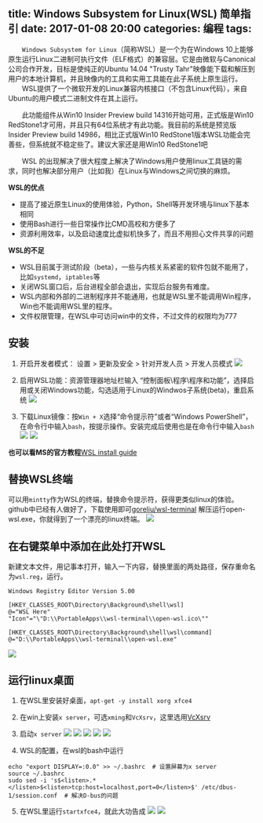 title: Windows Subsystem for Linux(WSL) 简单指引
date: 2017-01-08 20:00
categories: 编程
tags:
----

　　`Windows Subsystem for Linux`（简称WSL）是一个为在Windows 10上能够原生运行Linux二进制可执行文件（ELF格式）的兼容层。它是由微软与Canonical公司合作开发，目标是使纯正的Ubuntu 14.04 "Trusty Tahr"映像能下载和解压到用户的本地计算机，并且映像内的工具和实用工具能在此子系统上原生运行。
　　WSL提供了一个微软开发的Linux兼容内核接口（不包含Linux代码），来自Ubuntu的用户模式二进制文件在其上运行。

　　此功能组件从Win10 Insider Preview build 14316开始可用，正式版是Win10 RedStone1才可用，并且只有64位系统才有此功能。我目前的系统是预览版Insider Preview build 14986，相比正式版Win10 RedStone1版本WSL功能会完善些，但系统就不稳定些了。建议大家还是用Win10 RedStone1吧

　　WSL 的出现解决了很大程度上解决了Windows用户使用linux工具链的需求，同时也解决部分用户（比如我）在Linux与Windows之间切换的麻烦。


**WSL的优点**
- 提高了接近原生Linux的使用体验，Python，Shell等开发环境与linux下基本相同
- 使用Bash进行一些日常操作比CMD高校和方便多了
- 资源利用效率，以及启动速度比虚拟机快多了，而且不用担心文件共享的问题

<!--more-->

**WSL的不足**
- WSL目前属于测试阶段（beta），一些与内核关系紧密的软件包就不能用了，比如`systemd`，`iptables`等
- 关闭WSL窗口后，后台进程全部会退出，实现后台服务有难度。
- WSL内部和外部的二进制程序并不能通用，也就是WSL里不能调用Win程序，Win也不能调用WSL里的程序。
- 文件权限管理，在WSL中可访问win中的文件，不过文件的权限均为777

## 安装
1. 开启开发者模式： 设置 > 更新及安全 > 针对开发人员 > 开发人员模式
![](http://image.runjf.com/17-1-8/91407501-file_1483888101129_101b0.gif)

2. 启用WSL功能：资源管理器地址栏输入 “控制面板\程序\程序和功能”，选择启用或关闭Windows功能，勾选适用于Linux的Windwos子系统(beta)，重启系统
![](http://image.runjf.com/17-1-8/87068378-file_1483888094877_143b7.png)

3. 下载Linux镜像：按`Win + X`选择“命令提示符”或者“Windows PowerShell”，在命令行中输入`bash`，按提示操作。安装完成后使用也是在命令行中输入`bash`
![](http://image.runjf.com/17-1-8/71864116-file_1483888221167_146b1.png)
![](http://image.runjf.com/17-1-8/275971-file_1483888221026_4896.png)

**也可以看MS的官方教程**[WSL install guide](https://msdn.microsoft.com/en-us/commandline/wsl/install_guide)

## 替换WSL终端

可以用`mintty`作为WSL的终端，替换命令提示符，获得更类似linux的体验。github中已经有人做好了，下载使用即可[goreliu/wsl-terminal](https://github.com/goreliu/wsl-terminal/releases)
解压运行open-wsl.exe，你就得到了一个漂亮的linux终端。
![](http://image.runjf.com/17-1-8/57114153-file_1483889057173_a2dd.png)

## 在右键菜单中添加在此处打开WSL
新建文本文件，用记事本打开，输入一下内容，替换里面的两处路径，保存重命名为`wsl.reg`，运行。
```
Windows Registry Editor Version 5.00

[HKEY_CLASSES_ROOT\Directory\Background\shell\wsl]
@="WSL Here"
"Icon"="\"D:\\PortableApps\\wsl-terminal\\open-wsl.ico\""

[HKEY_CLASSES_ROOT\Directory\Background\shell\wsl\command]
@="D:\\PortableApps\\wsl-terminal\\open-wsl.exe"
```
![](http://image.runjf.com/17-1-8/4400425-file_1483888101002_ba17.png)

## 运行linux桌面
1. 在WSL里安装好桌面，`apt-get -y install xorg xfce4`
2. 在win上安装`x server`，可选`xming`和`VcXsrv`，这里选用[VcXsrv](https://sourceforge.net/projects/vcxsrv/)
3. 启动`x server`
![](http://image.runjf.com/17-1-8/7879750-file_1483888094999_453c.png)
![](http://image.runjf.com/17-1-8/86091829-file_1483889277522_60b1.png)
![](http://image.runjf.com/17-1-8/74401307-file_1483888095234_162aa.png)
![](http://image.runjf.com/17-1-8/59701947-file_1483888095343_17660.png)
![](http://image.runjf.com/17-1-8/85096906-file_1483888095449_1787e.png)

4. WSL的配置，在wsl的bash中运行
```
echo "export DISPLAY=:0.0" >> ~/.bashrc  # 设置屏幕为x server
source ~/.bashrc
sudo sed -i 's$<listen>.*</listen>$<listen>tcp:host=localhost,port=0</listen>$' /etc/dbus-1/session.conf  # 解决D-bus的问题
```
5. 在WSL里运行`startxfce4`，就此大功告成
![](http://image.runjf.com/17-1-8/26700478-file_1483888100890_f880.png)
![](http://image.runjf.com/17-1-8/4581644-file_1483888100682_e456.png)

